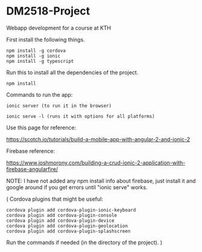 # DM2518-Project
Webapp development for a course at KTH

First install the following things.

	npm install -g cordova
	npm install -g ionic
	npm install -g typescript

Run this to install all the dependencies of the project.

	npm install


Commands to run the app:

	ionic server (to run it in the browser)

	ionic serve -l (runs it with options for all platforms)

Use this page for reference:

https://scotch.io/tutorials/build-a-mobile-app-with-angular-2-and-ionic-2

Firebase reference:

https://www.joshmorony.com/building-a-crud-ionic-2-application-with-firebase-angularfire/

NOTE: I have not added any npm install info about firebase, just install it
and google around if you get errors until "ionic serve" works.

(
Cordova plugins that might be useful:

	cordova plugin add cordova-plugin-ionic-keyboard
	cordova plugin add cordova-plugin-console
	cordova plugin add cordova-plugin-device
	cordova plugin add cordova-plugin-geolocation
	cordova plugin add cordova-plugin-splashscreen

Run the commands if needed (in the directory of the project).
)
